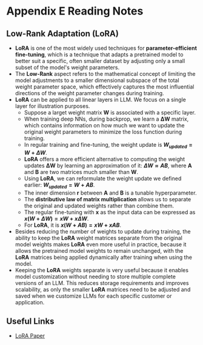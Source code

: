# Appendix E Reading Notes

## Low-Rank Adaptation (LoRA)
- **LoRA** is one of the most widely used techniques for **parameter-efficient fine-tuning**, which is a technique that adapts a pretrained model to better suit a specific, often smaller dataset by adjusting only a small subset of the model's weight parameters. 
- The **Low-Rank** aspect refers to the mathematical concept of limiting the model adjustments to a smaller dimensional subspace of the total weight parameter space, which effectively captures the most influential directions of the weight parameter changes during training.
- **LoRA** can be applied to all linear layers in LLM. We focus on a single layer for illustration purposes.
    - Suppose a larget weight matrix **W** is associated with a specific layer. 
    - When training deep NNs, during backprop, we learn a **ΔW** matrix, which contains information on how much we want to update the original weight parameters to minimize the loss function during training. 
    - In regular training and fine-tuning, the weight update is **$W_{updated} = W + ΔW$**.
    - **LoRA** offers a more efficient alternative to computing the weight updates **ΔW** by learning an approximation of it: **$ΔW \approx AB$**, where **A** and **B** are two matrices much smaller than **W**.
    - Using **LoRA**, we can reformulate the weight update we defined earlier: **$W_{updated} = W + AB$**.
    - The inner dimension **r** between **A** and **B** is a tunable hyperparameter.
    - The **distributive law of matrix multiplication** allows us to separate the original and updated weights rather than combine them.
    - The regular fine-tuning with **x** as the input data can be expressed as **$x(W + ΔW) = xW + xΔW$**.
    - For **LoRA**, it is **$x(W + AB) = xW + xAB$**.
- Besides reducing the number of weights to update during training, the ability to keep the **LoRA** weight matrices separate from the original model weights makes **LoRA** even more useful in practice, because it allows the pretrained model weights to remain unchanged, with the **LoRA** matrices being applied dynamically after training when using the model.
- Keeping the **LoRA** weights separate is very useful because it enables model customization without needing to store multiple complete versions of an LLM. This reduces storage requirements and improves scalability, as only the smaller **LoRA** matrices need to be adjusted and saved when we customize LLMs for each specific customer or application.


## Useful Links
- [LoRA Paper](https://arxiv.org/abs/2106.09685)